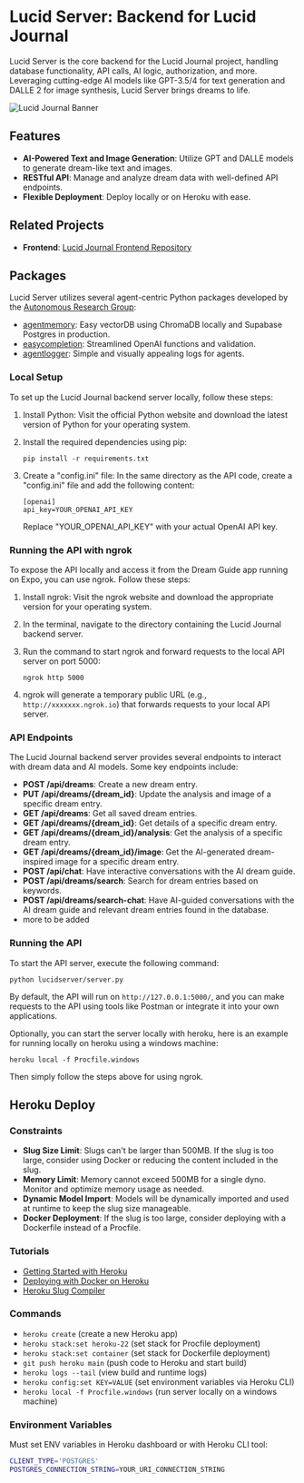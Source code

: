 # Lucid Server: Backend for Lucid Journal

Lucid Server is the core backend for the Lucid Journal project, handling database functionality, API calls, AI logic, authorization, and more. Leveraging cutting-edge AI models like GPT-3.5/4 for text generation and DALLE 2 for image synthesis, Lucid Server brings dreams to life.

![Lucid Journal Banner](resources/banner.png)

## Features

- **AI-Powered Text and Image Generation**: Utilize GPT and DALLE models to generate dream-like text and images.
- **RESTful API**: Manage and analyze dream data with well-defined API endpoints.
- **Flexible Deployment**: Deploy locally or on Heroku with ease.

## Related Projects

- **Frontend**: [Lucid Journal Frontend Repository](https://github.com/cp-james-harbeck/LucidJournal)

## Packages

Lucid Server utilizes several agent-centric Python packages developed by the [Autonomous Research Group](https://github.com/AutonomousResearchGroup):

- [agentmemory](https://github.com/AutonomousResearchGroup/agentmemory): Easy vectorDB using ChromaDB locally and Supabase Postgres in production.
- [easycompletion](https://github.com/AutonomousResearchGroup/easycompletion): Streamlined OpenAI functions and validation.
- [agentlogger](https://github.com/AutonomousResearchGroup/agentlogger): Simple and visually appealing logs for agents.


### Local Setup
To set up the Lucid Journal backend server locally, follow these steps:

1. Install Python: Visit the official Python website and download the latest version of Python for your operating system.

2. Install the required dependencies using pip:
   ```
   pip install -r requirements.txt
   ```

3. Create a "config.ini" file: In the same directory as the API code, create a "config.ini" file and add the following content:
   ```
   [openai]
   api_key=YOUR_OPENAI_API_KEY
   ```
   Replace "YOUR_OPENAI_API_KEY" with your actual OpenAI API key.

### Running the API with ngrok
To expose the API locally and access it from the Dream Guide app running on Expo, you can use ngrok. Follow these steps:

1. Install ngrok: Visit the ngrok website and download the appropriate version for your operating system.

2. In the terminal, navigate to the directory containing the Lucid Journal backend server.

3. Run the command to start ngrok and forward requests to the local API server on port 5000:
   ```
   ngrok http 5000
   ```

4. ngrok will generate a temporary public URL (e.g., `http://xxxxxxx.ngrok.io`) that forwards requests to your local API server.

### API Endpoints
The Lucid Journal backend server provides several endpoints to interact with dream data and AI models. Some key endpoints include:

- **POST /api/dreams**: Create a new dream entry.
- **PUT /api/dreams/{dream_id}**: Update the analysis and image of a specific dream entry.
- **GET /api/dreams**: Get all saved dream entries.
- **GET /api/dreams/{dream_id}**: Get details of a specific dream entry.
- **GET /api/dreams/{dream_id}/analysis**: Get the analysis of a specific dream entry.
- **GET /api/dreams/{dream_id}/image**: Get the AI-generated dream-inspired image for a specific dream entry.
- **POST /api/chat**: Have interactive conversations with the AI dream guide.
- **POST /api/dreams/search**: Search for dream entries based on keywords.
- **POST /api/dreams/search-chat**: Have AI-guided conversations with the AI dream guide and relevant dream entries found in the database.
- more to be added

### Running the API
To start the API server, execute the following command:

```
python lucidserver/server.py
```

By default, the API will run on `http://127.0.0.1:5000/`, and you can make requests to the API using tools like Postman or integrate it into your own applications.

Optionally, you can start the server locally with heroku, here is an example for running locally on heroku using a windows machine:

```
heroku local -f Procfile.windows
```
Then simply follow the steps above for using ngrok.

## Heroku Deploy

### Constraints
- **Slug Size Limit**: Slugs can't be larger than 500MB. If the slug is too large, consider using Docker or reducing the content included in the slug.
- **Memory Limit**: Memory cannot exceed 500MB for a single dyno. Monitor and optimize memory usage as needed.
- **Dynamic Model Import**: Models will be dynamically imported and used at runtime to keep the slug size manageable.
- **Docker Deployment**: If the slug is too large, consider deploying with a Dockerfile instead of a Procfile.

### Tutorials
- [Getting Started with Heroku](https://devcenter.heroku.com/articles/getting-started-with-python)
- [Deploying with Docker on Heroku](https://devcenter.heroku.com/categories/deploying-with-docker)
- [Heroku Slug Compiler](https://devcenter.heroku.com/articles/slug-compiler)

### Commands
- `heroku create` (create a new Heroku app)
- `heroku stack:set heroku-22` (set stack for Procfile deployment)
- `heroku stack:set container` (set stack for Dockerfile deployment)
- `git push heroku main` (push code to Heroku and start build)
- `heroku logs --tail` (view build and runtime logs)
- `heroku config:set KEY=VALUE` (set environment variables via Heroku CLI)
- `heroku local -f Procfile.windows` (run server locally on a windows machine)

### Environment Variables
Must set ENV variables in Heroku dashboard or with Heroku CLI tool:

```bash
CLIENT_TYPE='POSTGRES'
POSTGRES_CONNECTION_STRING=YOUR_URI_CONNECTION_STRING
```